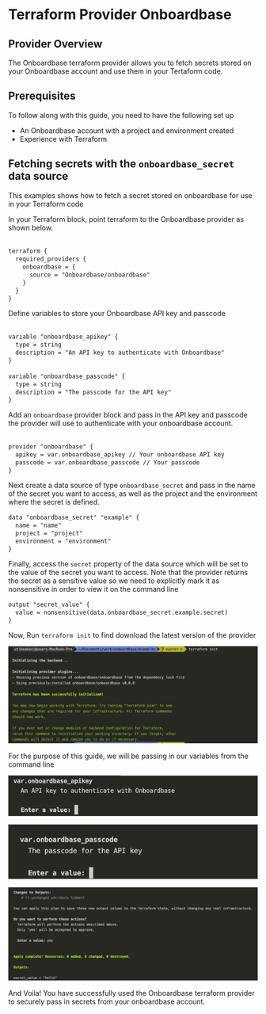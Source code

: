 # Terraform Provider Onboardbase

## Provider Overview

The Onboardbase terraform provider allows you to fetch secrets stored on your Onboardbase account and use them in your Tertaform code.

## Prerequisites

To follow along with this guide, you need to have the following set up

- An Onboardbase account with a project and environment created
- Experience with Terraform

## Fetching secrets with the `onboardbase_secret` data source

This examples shows how to fetch a secret stored on onboardbase for use in your Terraform code

In your Terraform block, point terraform to the Onboardbase provider as shown below.

```hcl

terraform {
  required_providers {
    onboardbase = {
      source = "Onboardbase/onboardbase"
    }
  }
}

```

Define variables to store your Onboardbase API key and passcode

```hcl

variable "onboardbase_apikey" {
  type = string
  description = "An API key to authenticate with Onboardbase"
}

variable "onboardbase_passcode" {
  type = string
  description = "The passcode for the API key"
}

```

Add an `onboardbase` provider block and pass in the API key and passcode the provider will use to authenticate with your onboardbase account.

```hcl

provider "onboardbase" {
  apikey = var.onboardbase_apikey // Your onboardbase API key
  passcode = var.onboardbase_passcode // Your passcode
}

```

Next create a data source of type `onboardbase_secret` and pass in the name of the secret you want to access, as well as the project and the environment where the secret is defined.

```hcl
data "onboardbase_secret" "example" {
  name = "name"
  project = "project"
  environment = "environment"
}

```

Finally, access the `secret` property of the data source which will be set to the value of the secret you want to access. Note that the provider returns the secret as a sensitive value so we need to explicitly mark it as nonsensitive in order to view it on the command line

```hcl
output "secret_value" {
  value = nonsensitive(data.onboardbase_secret.example.secret)
}

```

Now, Run `terraform init` to find download the latest version of the provider

![terraform init](images/terraform_init.png)

For the purpose of this guide, we will be passing in our variables from the command line

![terraform init](images/terraform_apply1.png)

![terraform init](images/terraform_apply2.png)

![terraform init](images/terraform_apply3.png)

And Voila! You have successfully used the Onboardbase terraform provider to securely pass in secrets from your onboardbase account.
